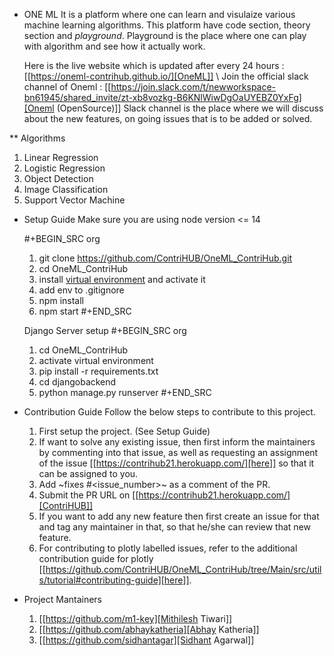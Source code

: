 * ONE ML
  It is a platform where one can learn and visulaize various machine learning algorithms.
  This platform have code section, theory section and *playground*. Playground is the place
  where one can play with algorithm and see how it actually work.

  Here is the live website which is updated after every 24 hours : [[https://oneml-contrihub.github.io/][OneML]] \\
  Join the official slack channel of Oneml : [[https://join.slack.com/t/newworkspace-bn61945/shared_invite/zt-xb8vozkg-B6KNlWiwDgOaUYEBZ0YxFg][Oneml (OpenSource)]]
  Slack channel is the place where we will discuss about the new features, on going issues that is
  to be added or solved.

** Algorithms
   1. Linear Regression
   2. Logistic Regression
   3. Object Detection
   4. Image Classification
   5. Support Vector Machine

* Setup Guide
  Make sure you are using node version <= 14

  #+BEGIN_SRC org
  1. git clone https://github.com/ContriHUB/OneML_ContriHub.git
  2. cd OneML_ContriHub
  3. install <a href="https://docs.python.org/3/tutorial/venv.html">virtual environment</a> and activate it
  4. add env to .gitignore
  4. npm install
  5. npm start
  #+END_SRC

  Django Server setup
  #+BEGIN_SRC org
  1. cd OneML_ContriHub
  2. activate virtual environment
  2. pip install -r requirements.txt
  3. cd djangobackend
  4. python manage.py runserver
  #+END_SRC

* Contribution Guide
  Follow the below steps to contribute to this project.

  1. First setup the project. (See Setup Guide)
  2. If want to solve any existing issue, then first inform the maintainers by commenting into that issue, as well as requesting an assignment of the issue [[https://contrihub21.herokuapp.com/][here]]
     so that it can be assigned to you.
  3. Add ~fixes #<issue_number>~ as a comment of the PR.
  4. Submit the PR URL on [[https://contrihub21.herokuapp.com/][ContriHUB]]
  5. If you want to add any new feature then first create an issue for that and tag any maintainer in that,
     so that he/she can review that new feature.
  6. For contributing to plotly labelled issues, refer to the additional contribution guide for plotly [[https://github.com/ContriHUB/OneML_ContriHub/tree/Main/src/utils/tutorial#contributing-guide][here]].

* Project Mantainers
  1. [[https://github.com/m1-key][Mithilesh Tiwari]]
  2. [[https://github.com/abhaykatheria][Abhay Katheria]]
  3. [[https://github.com/sidhantagar][Sidhant Agarwal]]
